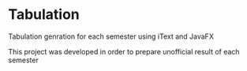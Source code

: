# Tabulation

Tabulation genration for each semester using iText and JavaFX

This project was developed in order to prepare unofficial result of each semester
